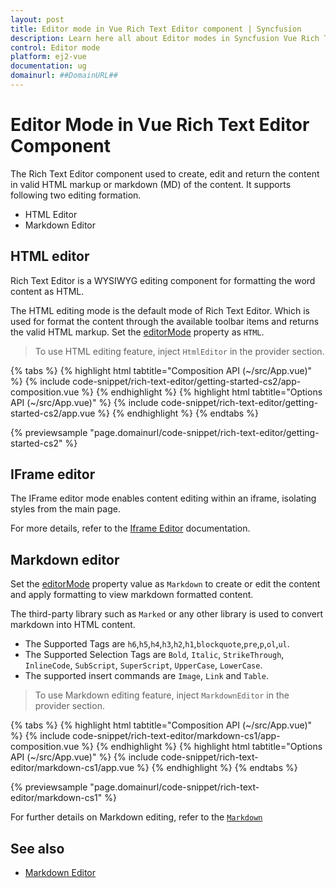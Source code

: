 ```yaml
---
layout: post
title: Editor mode in Vue Rich Text Editor component | Syncfusion
description: Learn here all about Editor modes in Syncfusion Vue Rich Text Editor component of Syncfusion Essential JS 2 and more.
control: Editor mode
platform: ej2-vue
documentation: ug
domainurl: ##DomainURL##
---
```


# Editor Mode in Vue Rich Text Editor Component

The Rich Text Editor component used to create, edit and return the content in valid HTML markup or markdown (MD) of the content. It supports following two editing formation.

* HTML Editor
* Markdown Editor

## HTML editor

Rich Text Editor is a WYSIWYG editing component for formatting the word content as HTML.

The HTML editing mode is the default mode of Rich Text Editor. Which is used for format the content through the available toolbar items and returns the valid HTML markup. Set the [editorMode](https://ej2.syncfusion.com/vue/documentation/api/rich-text-editor/#editormode) property as `HTML`.

>To use HTML editing feature, inject `HtmlEditor` in the provider section.

{% tabs %}
{% highlight html tabtitle="Composition API (~/src/App.vue)" %}
{% include code-snippet/rich-text-editor/getting-started-cs2/app-composition.vue %}
{% endhighlight %}
{% highlight html tabtitle="Options API (~/src/App.vue)" %}
{% include code-snippet/rich-text-editor/getting-started-cs2/app.vue %}
{% endhighlight %}
{% endtabs %}
        
{% previewsample "page.domainurl/code-snippet/rich-text-editor/getting-started-cs2" %}

## IFrame editor

The IFrame editor mode enables content editing within an iframe, isolating styles from the main page.

For more details, refer to the [Iframe Editor](https://ej2.syncfusion.com/vue/documentation/rich-text-editor/iframe) documentation.

## Markdown editor

Set the [editorMode](https://ej2.syncfusion.com/vue/documentation/api/rich-text-editor/#editormode) property value as `Markdown` to create or edit the content and apply formatting to view markdown formatted content.

The third-party library such as `Marked` or any other library is used to convert markdown into HTML content.

* The Supported Tags are  `h6`,`h5`,`h4`,`h3`,`h2`,`h1`,`blockquote`,`pre`,`p`,`ol`,`ul`.
* The Supported Selection Tags are `Bold`, `Italic`, `StrikeThrough`, `InlineCode`, `SubScript`, `SuperScript`, `UpperCase`, `LowerCase`.
* The supported insert commands are `Image`, `Link` and `Table`.

> To use Markdown editing feature, inject `MarkdownEditor` in the provider section.

{% tabs %}
{% highlight html tabtitle="Composition API (~/src/App.vue)" %}
{% include code-snippet/rich-text-editor/markdown-cs1/app-composition.vue %}
{% endhighlight %}
{% highlight html tabtitle="Options API (~/src/App.vue)" %}
{% include code-snippet/rich-text-editor/markdown-cs1/app.vue %}
{% endhighlight %}
{% endtabs %}
        
{% previewsample "page.domainurl/code-snippet/rich-text-editor/markdown-cs1" %}

For further details on Markdown editing, refer to the [`Markdown`](../markdown-editor/getting-started)

## See also

* [Markdown Editor](https://ej2.syncfusion.com/vue/documentation/markdown-editor/getting-started)
